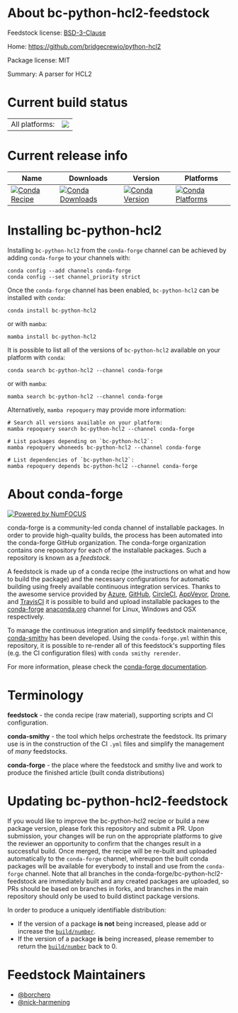 About bc-python-hcl2-feedstock
==============================

Feedstock license: [BSD-3-Clause](https://github.com/conda-forge/bc-python-hcl2-feedstock/blob/main/LICENSE.txt)

Home: https://github.com/bridgecrewio/python-hcl2

Package license: MIT

Summary: A parser for HCL2

Current build status
====================


<table><tr><td>All platforms:</td>
    <td>
      <a href="https://dev.azure.com/conda-forge/feedstock-builds/_build/latest?definitionId=20561&branchName=main">
        <img src="https://dev.azure.com/conda-forge/feedstock-builds/_apis/build/status/bc-python-hcl2-feedstock?branchName=main">
      </a>
    </td>
  </tr>
</table>

Current release info
====================

| Name | Downloads | Version | Platforms |
| --- | --- | --- | --- |
| [![Conda Recipe](https://img.shields.io/badge/recipe-bc--python--hcl2-green.svg)](https://anaconda.org/conda-forge/bc-python-hcl2) | [![Conda Downloads](https://img.shields.io/conda/dn/conda-forge/bc-python-hcl2.svg)](https://anaconda.org/conda-forge/bc-python-hcl2) | [![Conda Version](https://img.shields.io/conda/vn/conda-forge/bc-python-hcl2.svg)](https://anaconda.org/conda-forge/bc-python-hcl2) | [![Conda Platforms](https://img.shields.io/conda/pn/conda-forge/bc-python-hcl2.svg)](https://anaconda.org/conda-forge/bc-python-hcl2) |

Installing bc-python-hcl2
=========================

Installing `bc-python-hcl2` from the `conda-forge` channel can be achieved by adding `conda-forge` to your channels with:

```
conda config --add channels conda-forge
conda config --set channel_priority strict
```

Once the `conda-forge` channel has been enabled, `bc-python-hcl2` can be installed with `conda`:

```
conda install bc-python-hcl2
```

or with `mamba`:

```
mamba install bc-python-hcl2
```

It is possible to list all of the versions of `bc-python-hcl2` available on your platform with `conda`:

```
conda search bc-python-hcl2 --channel conda-forge
```

or with `mamba`:

```
mamba search bc-python-hcl2 --channel conda-forge
```

Alternatively, `mamba repoquery` may provide more information:

```
# Search all versions available on your platform:
mamba repoquery search bc-python-hcl2 --channel conda-forge

# List packages depending on `bc-python-hcl2`:
mamba repoquery whoneeds bc-python-hcl2 --channel conda-forge

# List dependencies of `bc-python-hcl2`:
mamba repoquery depends bc-python-hcl2 --channel conda-forge
```


About conda-forge
=================

[![Powered by
NumFOCUS](https://img.shields.io/badge/powered%20by-NumFOCUS-orange.svg?style=flat&colorA=E1523D&colorB=007D8A)](https://numfocus.org)

conda-forge is a community-led conda channel of installable packages.
In order to provide high-quality builds, the process has been automated into the
conda-forge GitHub organization. The conda-forge organization contains one repository
for each of the installable packages. Such a repository is known as a *feedstock*.

A feedstock is made up of a conda recipe (the instructions on what and how to build
the package) and the necessary configurations for automatic building using freely
available continuous integration services. Thanks to the awesome service provided by
[Azure](https://azure.microsoft.com/en-us/services/devops/), [GitHub](https://github.com/),
[CircleCI](https://circleci.com/), [AppVeyor](https://www.appveyor.com/),
[Drone](https://cloud.drone.io/welcome), and [TravisCI](https://travis-ci.com/)
it is possible to build and upload installable packages to the
[conda-forge](https://anaconda.org/conda-forge) [anaconda.org](https://anaconda.org/)
channel for Linux, Windows and OSX respectively.

To manage the continuous integration and simplify feedstock maintenance,
[conda-smithy](https://github.com/conda-forge/conda-smithy) has been developed.
Using the ``conda-forge.yml`` within this repository, it is possible to re-render all of
this feedstock's supporting files (e.g. the CI configuration files) with ``conda smithy rerender``.

For more information, please check the [conda-forge documentation](https://conda-forge.org/docs/).

Terminology
===========

**feedstock** - the conda recipe (raw material), supporting scripts and CI configuration.

**conda-smithy** - the tool which helps orchestrate the feedstock.
                   Its primary use is in the construction of the CI ``.yml`` files
                   and simplify the management of *many* feedstocks.

**conda-forge** - the place where the feedstock and smithy live and work to
                  produce the finished article (built conda distributions)


Updating bc-python-hcl2-feedstock
=================================

If you would like to improve the bc-python-hcl2 recipe or build a new
package version, please fork this repository and submit a PR. Upon submission,
your changes will be run on the appropriate platforms to give the reviewer an
opportunity to confirm that the changes result in a successful build. Once
merged, the recipe will be re-built and uploaded automatically to the
`conda-forge` channel, whereupon the built conda packages will be available for
everybody to install and use from the `conda-forge` channel.
Note that all branches in the conda-forge/bc-python-hcl2-feedstock are
immediately built and any created packages are uploaded, so PRs should be based
on branches in forks, and branches in the main repository should only be used to
build distinct package versions.

In order to produce a uniquely identifiable distribution:
 * If the version of a package **is not** being increased, please add or increase
   the [``build/number``](https://docs.conda.io/projects/conda-build/en/latest/resources/define-metadata.html#build-number-and-string).
 * If the version of a package **is** being increased, please remember to return
   the [``build/number``](https://docs.conda.io/projects/conda-build/en/latest/resources/define-metadata.html#build-number-and-string)
   back to 0.

Feedstock Maintainers
=====================

* [@borchero](https://github.com/borchero/)
* [@nick-harmening](https://github.com/nick-harmening/)

